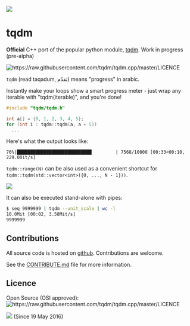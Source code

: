 ![][Logo]

tqdm
====

**Official** C++ port of the popular python module, [tqdm](https://github/tqdm/tqdm). Work in progress (pre-alpha)

<!--
![][Build-Status] ![][Coverage-Status] ![][Branch-Coverage-Status]

![][DOI-URI]
-->

![][Licence]

`tqdm` (read taqadum, تقدّم) means "progress" in arabic.

Instantly make your loops show a smart progress meter - just wrap any
iterable with "tqdm(iterable)", and you're done!

``` cpp
#include "tqdm/tqdm.h"

int a[] = {0, 1, 2, 3, 4, 5};
for (int i : tqdm::tqdm(a, a + 5))
  ...
```

Here's what the output looks like:

``76%|████████████████████████████         | 7568/10000 [00:33<00:10, 229.00it/s]``

`tqdm::range(N)` can be also used as a convenient shortcut for
`tqdm::tqdm(std::vector<int>({0, ..., N - 1}))`.

![][Screenshot]

It can also be executed stand-alone with pipes:

``` sh
$ seq 9999999 | tqdm --unit_scale | wc -l
10.0Mit [00:02, 3.58Mit/s]
9999999
```


Contributions
-------------

All source code is hosted on [github](https://github.com/tqdm/tqdm.cpp).
Contributions are welcome.

See the
[CONTRIBUTE.md](https://raw.githubusercontent.com/tqdm/tqdm.cpp/master/CONTRIBUTE.md)
file for more information.


Licence
-------

Open Source (OSI approved): ![][Licence]


![][Readme-Hits] (Since 19 May 2016)

  [Logo]: https://raw.githubusercontent.com/tqdm/tqdm/master/logo.png
  [Screenshot]: https://raw.githubusercontent.com/tqdm/tqdm/master/images/tqdm.gif
  [Github-Status]: https://img.shields.io/github/tag/tqdm/tqdm.cpp.svg?maxAge=2592000 "https://github.com/tqdm/tqdm.cpp/releases"
  [Github-Forks]: https://img.shields.io/github/forks/tqdm/tqdm.cpp.svg "https://github.com/tqdm/tqdm.cpp/network"
  [Github-Stars]: https://img.shields.io/github/stars/tqdm/tqdm.cpp.svg "https://github.com/tqdm/tqdm.cpp/stargazers"
  [Licence]: https://img.shields.io/pypi/l/tqdm.svg "https://raw.githubusercontent.com/tqdm/tqdm.cpp/master/LICENCE"
  [Readme-Hits]: http://hitt.herokuapp.com/tqdm/tqdm_cpp.svg
